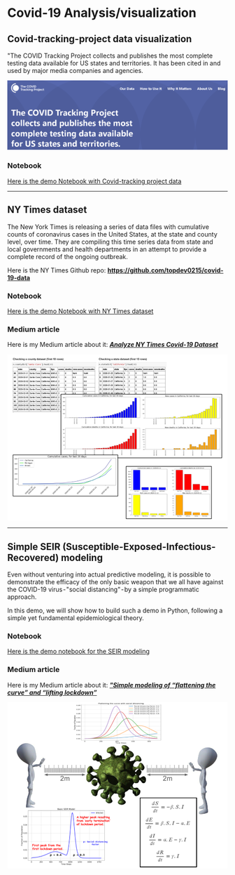 # Covid-19 Analysis/visualization

## Covid-tracking-project data visualization

"The COVID Tracking Project collects and publishes the most complete testing data available for US states and territories. It has been cited in and used by major media companies and agencies.

![covid-tracking](https://raw.githubusercontent.com/topdev0215/Covid-19-analysis/master/images/Covid-tracking-project-3.PNG)

### Notebook

[Here is the demo Notebook with Covid-tracking project data](https://github.com/topdev0215/Covid-19-analysis/blob/master/Notebook/Covid-tracking-project.ipynb)

---

## NY Times dataset
The New York Times is releasing a series of data files with cumulative counts of coronavirus cases in the United States, at the state and county level, over time. They are compiling this time series data from state and local governments and health departments in an attempt to provide a complete record of the ongoing outbreak.

Here is the NY Times Github repo: **https://github.com/topdev0215/covid-19-data**

### Notebook
[Here is the demo Notebook with NY Times dataset](https://github.com/topdev0215/Covid-19-analysis/blob/master/Notebook/NYTCovid-test.ipynb)

### Medium article
Here is my Medium article about it: ***[Analyze NY Times Covid-19 Dataset](https://towardsdatascience.com/analyze-ny-times-covid-19-dataset-86c802164210)***

![image-1](https://raw.githubusercontent.com/topdev0215/Covid-19-analysis/master/images/NYT-Covid-collage.png)

---

## Simple SEIR (Susceptible-Exposed-Infectious-Recovered) modeling
Even without venturing into actual predictive modeling, it is possible to demonstrate the efficacy of the only basic weapon that we all have against the COVID-19 virus - "social distancing" - by a simple programmatic approach.

In this demo, we will show how to build such a demo in Python, following a simple yet fundamental epidemiological theory.

### Notebook
[Here is the demo notebook for the SEIR modeling](https://github.com/topdev0215/Covid-19-analysis/blob/master/Notebook/SEIR-demo.ipynb)

### Medium article
Here is my Medium article about it: ***["Simple modeling of “flattening the curve” and “lifting lockdown”](https://towardsdatascience.com/simple-modeling-of-flattening-the-curve-and-lifting-lockdown-1a774a248e68)***

![SEIR-feature](https://raw.githubusercontent.com/topdev0215/Covid-19-analysis/master/images/SEIR-feature-image.png)
